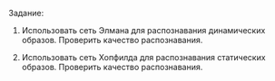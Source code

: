 Задание:

1. Использовать сеть Элмана для распознавания динамических образов. Проверить качество распознавания.

2. Использовать сеть Хопфилда для распознавания статических образов. Проверить качество распознавания.
